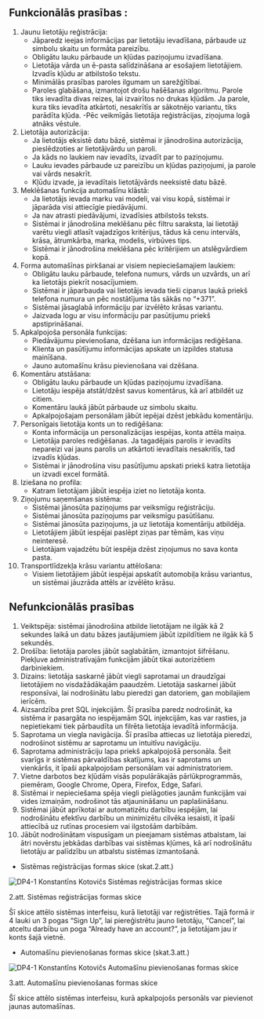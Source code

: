 ## Funkcionālās prasības :

1. Jaunu lietotāju reģistrācija:
    - Jāparedz ieejas informācijas par lietotāju ievadīšana, pārbaude uz simbolu skaitu un formāta pareizību.
    - Obligātu lauku pārbaude un kļūdas paziņojumu izvadīšana.
    - Lietotāja vārda un ē-pasta salīdzināšana ar esošajiem lietotājiem. Izvadīs kļūdu ar atbilstošo tekstu.
    - Minimālās prasības paroles ilgumam un sarežģītībai.
    - Paroles glabāšana, izmantojot drošu hašēšanas algoritmu. Parole tiks ievadīta divas reizes, lai izvairītos no drukas kļūdām. Ja parole, kura tiks ievadīta atkārtoti, nesakrītīs ar sākotnējo variantu, tiks parādīta kļūda.
    -Pēc veikmīgās lietotāja reģistrācijas, ziņojuma logā atnāks vēstule.
2. Lietotāja autorizācija:
    - Ja lietotājs eksistē datu bāzē, sistēmai ir jānodrošina autorizācija, pieslēdzoties ar lietotājvārdu un paroli.
    - Ja kāds no laukiem nav ievadīts, izvadīt par to paziņojumu.
    - Lauku ievades pārbaude uz pareizību un kļūdas paziņojumi, ja parole vai vārds nesakrīt.
    - Kļūdu izvade, ja ievadītais lietotājvārds neeksistē datu bāzē.
3. Meklēšanas funkcija automašīnu klāstā:
    - Ja lietotājs ievada marku vai modeli, vai visu kopā, sistēmai ir jāparāda visi attiecīgie piedāvājumi.
    - Ja nav atrasti piedāvājumi, izvadīsies atbilstošs teksts.
    - Sistēmai ir jānodrošina meklēšanu pēc filtru saraksta, lai lietotāji varētu viegli atlasīt vajadzīgos kritērijus, tādus kā cenu intervāls, krāsa, ātrumkārba, marka, modelis, virbūves tips.
    - Sistēmai ir jānodrošina meklēšana pēc kritērijiem un atslēgvārdiem kopā.
4. Forma automašīnas pirkšanai ar visiem nepieciešamajiem laukiem:
    - Obligātu lauku pārbaude, telefona numurs, vārds un uzvārds, un arī ka lietotājs piekrīt nosacījumiem.
    - Sistēmai ir jāparbauda vai lietotājs ievada tieši ciparus laukā priekš telefona numura un pēc nostātījuma tās sākās no “+371”.
    - Sistēmai jāsaglabā informāciju par izvēlēto krāsas variantu.
    - Jaizvada logu ar visu informāciju par pasūtijumu priekš apstiprināšanai.
5. Apkalpojoša personāla funkcijas:
    - Piedāvājumu pievienošana, dzēšana iun informācijas rediģēšana.
    - Klienta un pasūtījumu informācijas apskate un izpildes statusa mainīšana.
    - Jauno automašīnu krāsu pievienošana vai dzēšana.
6. Komentāru atstāšana:
    - Obligātu lauku pārbaude un kļūdas paziņojumu izvadīšana.
    - Lietotāju iespēja atstāt/dzēst savus komentārus, kā arī atbildēt uz citiem.
    - Komentāru laukā jābūt pārbaude uz simbolu skaitu.
    - Apkalpojošajam personālam jābūt iepējai dzēst jebkādu komentāriju.
7. Personīgais lietotāja konts un to rediģēšana:
    - Konta informācija un personalizācijas iespējas, konta attēla maiņa.
    - Lietotāja paroles rediģēšanas. Ja tagadējais parolis ir ievadīts nepareizi vai jauns parolis un atkārtoti ievadītais nesakritīs, tad izvadīs kļūdas.
    - Sistēmai ir jānodrošina visu pasūtījumu apskati priekš katra lietotāja un izvadi excel formātā.
8. Iziešana no profila:
    - Katram lietotājam jābūt iespēja iziet no lietotāja konta.
9. Ziņojumu saņemšanas sistēma:
    - Sistēmai jānosūta paziņojums par veiksmīgu reģistrāciju.
    - Sistēmai jānosūta paziņojums par veiksmīgu pasūtīšanu.
    - Sistēmai jānosūta paziņojums, ja uz lietotāja komentāriju atbildēja.
    - Lietotājiem jābūt iespējai paslēpt ziņas par tēmām, kas viņu neinteresē.
    - Lietotājam vajadzētu būt iespēja dzēst ziņojumus no sava konta pasta.
10. Transportlīdzekļa krāsu variantu attēlošana:
    - Visiem lietotājiem jābūt iespējai apskatīt automobiļa krāsu variantus, un sistēmai jāuzrāda attēls ar izvēlēto krāsu.
## Nefunkcionālās prasības
1. Veiktspēja: sistēmai jānodrošina atbilde lietotājam ne ilgāk kā 2 sekundes laikā un datu bāzes jautājumiem jābūt izpildītiem ne ilgāk kā 5 sekundēs.
2. Drošība: lietotāja paroles jābūt saglabātām, izmantojot šifrēšanu. Piekļuve administratīvajām funkcijām jābūt tikai autorizētiem darbiniekiem.
3. Dizains: lietotāja saskarnē jābūt viegli saprotamai un draudzīgai lietotājiem no visdažādākajām paaudzēm. Lietotāja saskarnei jābūt responsīvai, lai nodrošinātu labu pieredzi gan datoriem, gan mobilajiem ierīcēm.  
4. Aizsardzība pret SQL injekcijām. Šī prasība paredz nodrošināt, ka sistēma ir pasargāta no iespējamām SQL injekcijām, kas var rasties, ja nepietiekami tiek pārbaudīta un filrēta lietotāja ievadītā informācija.
5. Saprotama un viegla navigācija. Šī prasība attiecas uz lietotāja pieredzi, nodrošinot sistēmu ar saprotamu un intuitīvu navigāciju.
6. Saprotama administrāciju lapa priekš apkalpojošā personāla. Šeit svarīgs ir sistēmas pārvaldības skatījums, kas ir saprotams un vienkāršs, it īpaši apkalpojošam personālam vai administratoriem.
7. Vietne darbotos bez kļūdām visās populārākajās pārlūkprogrammās, piemēram, Google Chrome, Opera, Firefox, Edge, Safari.
8. Sistēmai ir nepieciešama spēja viegli pielāgoties jaunām funkcijām vai vides izmaiņām, nodrošinot tās atjaunināšanu un paplašināšanu.
9. Sistēmai jābūt aprīkotai ar automatizētu darbību iespējām, lai nodrošinātu efektīvu darbību un minimizētu cilvēka iesaisti, it īpaši attiecībā uz rutīnas procesiem vai ilgstošām darbībām.
10. Jābūt nodrošinātam vispusīgam un pieejamam sistēmas atbalstam, lai ātri novērstu jebkādas darbības vai sistēmas kļūmes, kā arī nodrošinātu lietotāju ar palīdzību un atbalstu sistēmas izmantošanā.

* Sistēmas reģistrācijas formas skice (skat.2.att.)

![DP4-1 Konstantīns Kotovičs Sistēmas reģistrācijas formas skice](https://media.discordapp.net/attachments/968604972730155058/1223707728372043796/2.att._Sistemas_registracijas_formas_skice.png?ex=661ad5a1&is=660860a1&hm=daada4aeb6bd9b3dc0e1cf555809482f2d9f4abef19b977861229af1c99c47b3&=&format=webp&quality=lossless&width=755&height=905)

2.att. Sistēmas reģistrācijas formas skice

Šī skice attēlo sistēmas interfeisu, kurā lietotāji var reģistrēties. Tajā formā ir 4 lauki un 3 pogas “Sign Up”, lai piereģistrētu jauno lietotāju, “Cancel”, lai atceltu darbību un poga “Already have an account?”, ja lietotājam jau ir konts šajā vietnē.

* Automašīnu pievienošanas formas skice (skat.3.att.)

![DP4-1 Konstantīns Kotovičs Automašīnu pievienošanas formas skice](https://github.com/rvt-prog-kval-24/DP41-KonstantinsKotovics-TimeklaLietotneAutomasinuMeklesanaiUnPardosanaiTiessaiste/blob/main/documentation/atteli/3.att.%20Automašīnu%20pievienošanas%20formas%20skice.png)

3.att. Automašīnu pievienošanas formas skice

Šī skice attēlo sistēmas interfeisu, kurā apkalpojošs personāls var pievienot jaunas automašīnas.

